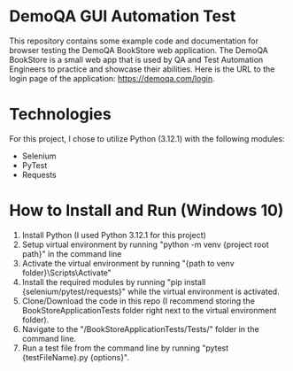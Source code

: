 # DemoQA GUI Automation Test
This repository contains some example code and documentation for browser testing the DemoQA BookStore web application. The DemoQA BookStore is a small web app that is used by QA and Test Automation Engineers to practice and showcase their abilities. Here is the URL to the login page of the application: https://demoqa.com/login.

# Technologies
For this project, I chose to utilize Python (3.12.1) with the following modules:
- Selenium
- PyTest
- Requests

# How to Install and Run (Windows 10)
1. Install Python (I used Python 3.12.1 for this project)
2. Setup virtual environment by running "python -m venv {project root path}" in the command line
3. Activate the virtual environment by running "{path to venv folder}\Scripts\Activate"
4. Install the required modules by running "pip install {selenium/pytest/requests}" while the virtual environment is activated.
5. Clone/Download the code in this repo (I recommend storing the BookStoreApplicationTests folder right next to the virtual environment folder).
6. Navigate to the "/BookStoreApplicationTests/Tests/" folder in the command line.
7. Run a test file from the command line by running "pytest {testFileName}.py {options}".
